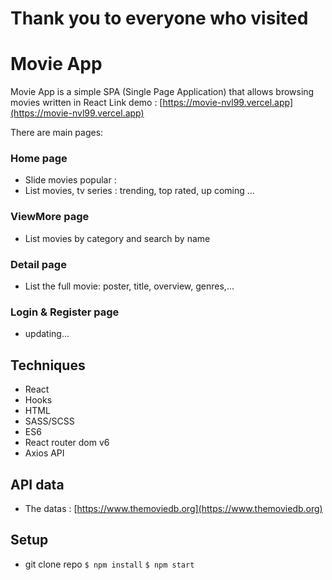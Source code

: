 # Thank you to everyone who visited

# Movie App
Movie App is a simple SPA (Single Page Application) that allows browsing movies written in React
Link demo : [https://movie-nvl99.vercel.app](https://movie-nvl99.vercel.app)

There are main pages:

### Home page
 - Slide movies popular : 
 - List movies, tv series : trending, top rated, up coming ...

### ViewMore page
 - List movies by category and search by name

### Detail page
 - List the full movie: poster, title, overview, genres,...

### Login & Register page 
 - updating...

## Techniques
 - React
 - Hooks
 - HTML
 - SASS/SCSS
 - ES6
 - React router dom v6
 - Axios API

## API data
 - The datas : [https://www.themoviedb.org](https://www.themoviedb.org)

## Setup
 - git clone repo
 `$ npm install`
 `$ npm start`


